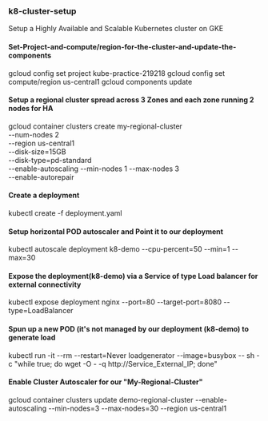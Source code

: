 ### k8-cluster-setup
Setup a Highly Available and Scalable Kubernetes cluster on GKE

#### Set-Project-and-compute/region-for-the-cluster-and-update-the-components

gcloud config set project kube-practice-219218
gcloud config set compute/region us-central1
gcloud components update

#### Setup a regional cluster spread across 3 Zones and each zone running 2 nodes for HA

gcloud container clusters create my-regional-cluster \
--num-nodes 2 \
--region us-central1 \
--disk-size=15GB \
--disk-type=pd-standard \
--enable-autoscaling --min-nodes 1 --max-nodes 3 \
--enable-autorepair 

#### Create a deployment 

kubectl create -f deployment.yaml

#### Setup horizontal POD autoscaler and Point it to our deployment 

kubectl autoscale deployment k8-demo --cpu-percent=50 --min=1 --max=30

#### Expose the deployment(k8-demo) via a Service of type Load balancer for external connectivity

kubectl expose deployment nginx --port=80 --target-port=8080 --type=LoadBalancer

#### Spun up a new POD (it's not managed by our deployment (k8-demo) to generate load 

kubectl run -it --rm --restart=Never loadgenerator --image=busybox -- sh -c "while true; do wget -O - -q http://Service_External_IP; done"

#### Enable Cluster Autoscaler for our "My-Regional-Cluster"

gcloud container clusters update demo-regional-cluster  --enable-autoscaling --min-nodes=3 --max-nodes=30 --region us-central1
